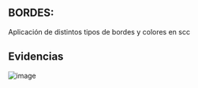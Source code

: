 ## BORDES:
Aplicación de distintos tipos de bordes y colores en scc
## Evidencias
![image](https://github.com/user-attachments/assets/f65c58f8-78fe-4ef6-8d3d-3cbabeeb82ce)

